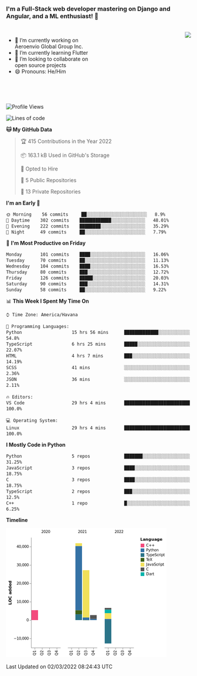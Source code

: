 ### I'm a Full-Stack web developer mastering on Django and Angular, and a ML enthusiast!  👋

<br/>

<img align="right" height="250"  src="https://media1.giphy.com/media/qgQUggAC3Pfv687qPC/giphy.gif?cid=ecf05e470ttfxgsj072btembitu1zn4ti3t3cdyg4jo5b3by&rid=giphy.gif&ct=g" />

 <div style="width:50%">
    <ul>
      <li>🔭 I’m currently working on Aeroenvio Global Group Inc.</li>
      <li>🌱 I’m currently learning Flutter</li>
      <li>👯 I’m looking to collaborate on open source projects</li>
      <li>😄 Pronouns: He/Him</li>
<!--       <li>⚡ Fun fact: I started my first professional project for a company as web dev without knowing any JS </li> -->
    </ul>
  </div>
  
<br/><br/><br/>


<!--START_SECTION:waka-->
![Profile Views](http://img.shields.io/badge/Profile%20Views-38-blue)

![Lines of code](https://img.shields.io/badge/From%20Hello%20World%20I%27ve%20Written-71%20Thousand%20lines%20of%20code-blue)

**🐱 My GitHub Data** 

> 🏆 415 Contributions in the Year 2022
 > 
> 📦 163.1 kB Used in GitHub's Storage 
 > 
> 💼 Opted to Hire
 > 
> 📜 5 Public Repositories 
 > 
> 🔑 13 Private Repositories  
 > 
**I'm an Early 🐤** 

```text
🌞 Morning    56 commits     ██░░░░░░░░░░░░░░░░░░░░░░░   8.9% 
🌆 Daytime    302 commits    ████████████░░░░░░░░░░░░░   48.01% 
🌃 Evening    222 commits    ████████░░░░░░░░░░░░░░░░░   35.29% 
🌙 Night      49 commits     ██░░░░░░░░░░░░░░░░░░░░░░░   7.79%

```
📅 **I'm Most Productive on Friday** 

```text
Monday       101 commits    ████░░░░░░░░░░░░░░░░░░░░░   16.06% 
Tuesday      70 commits     ██░░░░░░░░░░░░░░░░░░░░░░░   11.13% 
Wednesday    104 commits    ████░░░░░░░░░░░░░░░░░░░░░   16.53% 
Thursday     80 commits     ███░░░░░░░░░░░░░░░░░░░░░░   12.72% 
Friday       126 commits    █████░░░░░░░░░░░░░░░░░░░░   20.03% 
Saturday     90 commits     ███░░░░░░░░░░░░░░░░░░░░░░   14.31% 
Sunday       58 commits     ██░░░░░░░░░░░░░░░░░░░░░░░   9.22%

```


📊 **This Week I Spent My Time On** 

```text
⌚︎ Time Zone: America/Havana

💬 Programming Languages: 
Python                   15 hrs 56 mins      █████████████░░░░░░░░░░░░   54.8% 
TypeScript               6 hrs 25 mins       █████░░░░░░░░░░░░░░░░░░░░   22.07% 
HTML                     4 hrs 7 mins        ███░░░░░░░░░░░░░░░░░░░░░░   14.19% 
SCSS                     41 mins             ░░░░░░░░░░░░░░░░░░░░░░░░░   2.36% 
JSON                     36 mins             ░░░░░░░░░░░░░░░░░░░░░░░░░   2.11%

🔥 Editors: 
VS Code                  29 hrs 4 mins       █████████████████████████   100.0%

💻 Operating System: 
Linux                    29 hrs 4 mins       █████████████████████████   100.0%

```

**I Mostly Code in Python** 

```text
Python                   5 repos             ███████░░░░░░░░░░░░░░░░░░   31.25% 
JavaScript               3 repos             ████░░░░░░░░░░░░░░░░░░░░░   18.75% 
C                        3 repos             ████░░░░░░░░░░░░░░░░░░░░░   18.75% 
TypeScript               2 repos             ███░░░░░░░░░░░░░░░░░░░░░░   12.5% 
C++                      1 repo              █░░░░░░░░░░░░░░░░░░░░░░░░   6.25%

```


**Timeline**

![Chart not found](https://raw.githubusercontent.com/dfg-98/dfg-98/main/charts/bar_graph.png) 


 Last Updated on 02/03/2022 08:24:43 UTC
<!--END_SECTION:waka-->
